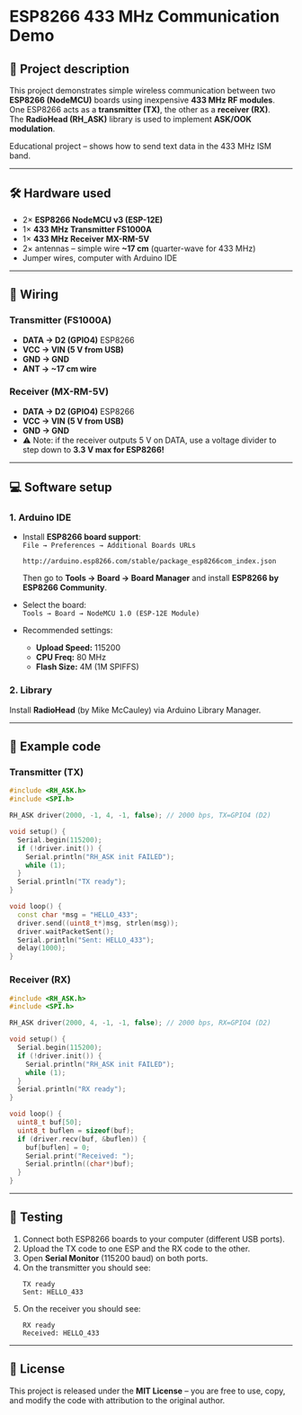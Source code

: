 # ESP8266 433 MHz Communication Demo

## 📌 Project description
This project demonstrates simple wireless communication between two **ESP8266 (NodeMCU)** boards using inexpensive **433 MHz RF modules**.  
One ESP8266 acts as a **transmitter (TX)**, the other as a **receiver (RX)**.  
The **RadioHead (RH_ASK)** library is used to implement **ASK/OOK modulation**.

Educational project – shows how to send text data in the 433 MHz ISM band.

---

## 🛠️ Hardware used
- 2× **ESP8266 NodeMCU v3 (ESP-12E)**  
- 1× **433 MHz Transmitter FS1000A**  
- 1× **433 MHz Receiver MX-RM-5V**  
- 2× antennas – simple wire **~17 cm** (quarter-wave for 433 MHz)  
- Jumper wires, computer with Arduino IDE  

---

## 🔌 Wiring

### Transmitter (FS1000A)
- **DATA → D2 (GPIO4)** ESP8266  
- **VCC → VIN (5 V from USB)**  
- **GND → GND**  
- **ANT → ~17 cm wire**

### Receiver (MX-RM-5V)
- **DATA → D2 (GPIO4)** ESP8266  
- **VCC → VIN (5 V from USB)**  
- **GND → GND**  
- ⚠️ Note: if the receiver outputs 5 V on DATA, use a voltage divider to step down to **3.3 V max for ESP8266!**

---

## 💻 Software setup

### 1. Arduino IDE
- Install **ESP8266 board support**:  
  `File → Preferences → Additional Boards URLs`  
  ```
  http://arduino.esp8266.com/stable/package_esp8266com_index.json
  ```
  Then go to **Tools → Board → Board Manager** and install **ESP8266 by ESP8266 Community**.

- Select the board:  
  `Tools → Board → NodeMCU 1.0 (ESP-12E Module)`

- Recommended settings:  
  - **Upload Speed:** 115200  
  - **CPU Freq:** 80 MHz  
  - **Flash Size:** 4M (1M SPIFFS)  

### 2. Library
Install **RadioHead** (by Mike McCauley) via Arduino Library Manager.

---

## 📡 Example code

### Transmitter (TX)
```cpp
#include <RH_ASK.h>
#include <SPI.h>

RH_ASK driver(2000, -1, 4, -1, false); // 2000 bps, TX=GPIO4 (D2)

void setup() {
  Serial.begin(115200);
  if (!driver.init()) {
    Serial.println("RH_ASK init FAILED");
    while (1);
  }
  Serial.println("TX ready");
}

void loop() {
  const char *msg = "HELLO_433";
  driver.send((uint8_t*)msg, strlen(msg));
  driver.waitPacketSent();
  Serial.println("Sent: HELLO_433");
  delay(1000);
}
```

### Receiver (RX)
```cpp
#include <RH_ASK.h>
#include <SPI.h>

RH_ASK driver(2000, 4, -1, -1, false); // 2000 bps, RX=GPIO4 (D2)

void setup() {
  Serial.begin(115200);
  if (!driver.init()) {
    Serial.println("RH_ASK init FAILED");
    while (1);
  }
  Serial.println("RX ready");
}

void loop() {
  uint8_t buf[50];
  uint8_t buflen = sizeof(buf);
  if (driver.recv(buf, &buflen)) {
    buf[buflen] = 0;
    Serial.print("Received: ");
    Serial.println((char*)buf);
  }
}
```

---

## 🧪 Testing
1. Connect both ESP8266 boards to your computer (different USB ports).  
2. Upload the TX code to one ESP and the RX code to the other.  
3. Open **Serial Monitor** (115200 baud) on both ports.  
4. On the transmitter you should see:  
   ```
   TX ready
   Sent: HELLO_433
   ```
5. On the receiver you should see:  
   ```
   RX ready
   Received: HELLO_433
   ```

---

## 📜 License
This project is released under the **MIT License** – you are free to use, copy, and modify the code with attribution to the original author.
